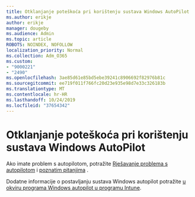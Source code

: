 ```yaml
---
title: Otklanjanje poteškoća pri korištenju sustava Windows AutoPilot
ms.author: erikje
author: erikje
manager: dougeby
ms.audience: Admin
ms.topic: article
ROBOTS: NOINDEX, NOFOLLOW
localization_priority: Normal
ms.collection: Adm_O365
ms.custom:
- "9000221"
- "2490"
ms.openlocfilehash: 3ae85d61e85bd5ebe39241c8906692f82976b81c
ms.sourcegitcommit: ee719f011f766fc20d23e935e98d7e33c326183b
ms.translationtype: MT
ms.contentlocale: hr-HR
ms.lasthandoff: 10/24/2019
ms.locfileid: "37654342"
---
```

# <a name="troubleshoot-issues-when-using-windows-autopilot"></a>Otklanjanje poteškoća pri korištenju sustava Windows AutoPilot

Ako imate problem s autopilotom, potražite [Rješavanje problema s autopilotom](https://docs.microsoft.com/windows/deployment/windows-autopilot/troubleshooting) i [poznatim pitanjima](https://docs.microsoft.com/windows/deployment/windows-autopilot/known-issues) .

Dodatne informacije o postavljanju sustava Windows autopilot potražite [u okviru programa Windows autopilot u programu Intune](https://docs.microsoft.com/intune/enrollment/enrollment-autopilot).

